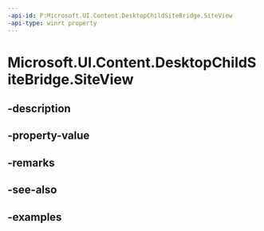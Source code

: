 ```yaml
---
-api-id: P:Microsoft.UI.Content.DesktopChildSiteBridge.SiteView
-api-type: winrt property
---
```


# Microsoft.UI.Content.DesktopChildSiteBridge.SiteView

<!--
public Microsoft.UI.Content.ContentSiteView SiteView { get; }
-->


## -description

## -property-value

## -remarks

## -see-also

## -examples


